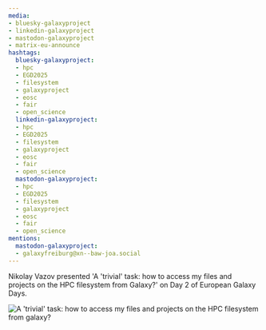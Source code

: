 ```yaml
---
media:
- bluesky-galaxyproject
- linkedin-galaxyproject
- mastodon-galaxyproject
- matrix-eu-announce
hashtags:
  bluesky-galaxyproject:
  - hpc
  - EGD2025
  - filesystem
  - galaxyproject
  - eosc
  - fair
  - open_science
  linkedin-galaxyproject:
  - hpc
  - EGD2025
  - filesystem
  - galaxyproject
  - eosc
  - fair
  - open_science
  mastodon-galaxyproject:
  - hpc
  - EGD2025
  - filesystem
  - galaxyproject
  - eosc
  - fair
  - open_science
mentions:
  mastodon-galaxyproject:
  - galaxyfreiburg@xn--baw-joa.social
---
```


Nikolay Vazov presented 'A 'trivial' task: how to access my files and projects on the HPC filesystem from Galaxy?' on Day 2 of European Galaxy Days.

![A 'trivial' task: how to access my files and projects on the HPC filesystem from galaxy?](https://github.com/user-attachments/assets/12d08f73-e042-499f-8cab-c79227a4599f)

